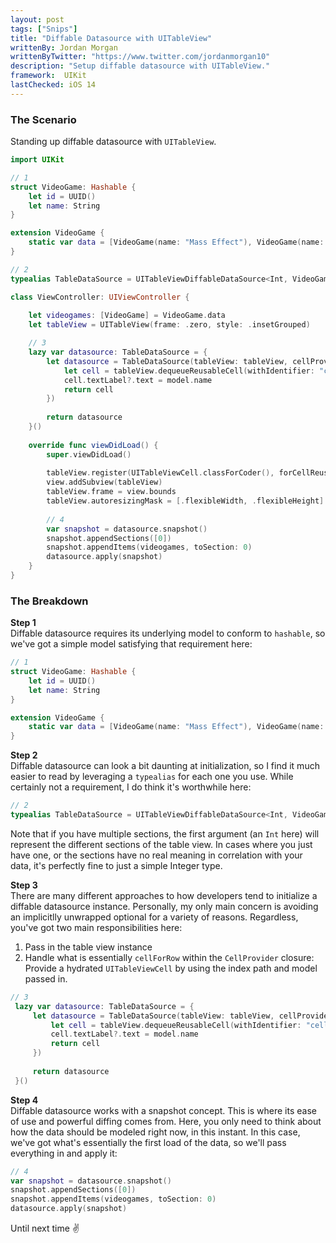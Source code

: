 ```yaml
---
layout: post
tags: ["Snips"]
title: "Diffable Datasource with UITableView"
writtenBy: Jordan Morgan
writtenByTwitter: "https://www.twitter.com/jordanmorgan10"
description: "Setup diffable datasource with UITableView."
framework:  UIKit
lastChecked: iOS 14
---
```


<h3>The Scenario</h3>
Standing up diffable datasource with <code>UITableView</code>.

```swift
import UIKit

// 1
struct VideoGame: Hashable {
    let id = UUID()
    let name: String
}

extension VideoGame {
    static var data = [VideoGame(name: "Mass Effect"), VideoGame(name: "Mass Effect 2"), VideoGame(name: "ME: Andromeda")]
}

// 2
typealias TableDataSource = UITableViewDiffableDataSource<Int, VideoGame>

class ViewController: UIViewController {
    
    let videogames: [VideoGame] = VideoGame.data
    let tableView = UITableView(frame: .zero, style: .insetGrouped)

    // 3
    lazy var datasource: TableDataSource = {
        let datasource = TableDataSource(tableView: tableView, cellProvider: { (tableView, indexPath, model) -> UITableViewCell? in
            let cell = tableView.dequeueReusableCell(withIdentifier: "cell", for: indexPath)
            cell.textLabel?.text = model.name
            return cell
        })
        
        return datasource
    }()
    
    override func viewDidLoad() {
        super.viewDidLoad()
        
        tableView.register(UITableViewCell.classForCoder(), forCellReuseIdentifier: "cell")
        view.addSubview(tableView)
        tableView.frame = view.bounds
        tableView.autoresizingMask = [.flexibleWidth, .flexibleHeight]
        
        // 4
        var snapshot = datasource.snapshot()
        snapshot.appendSections([0])
        snapshot.appendItems(videogames, toSection: 0)
        datasource.apply(snapshot)
    }
}
```

### The Breakdown

**Step 1**<br />
Diffable datasource requires its underlying model to conform to `hashable`, so we've got a simple model satisfying that requirement here:

```swift
// 1
struct VideoGame: Hashable {
    let id = UUID()
    let name: String
}

extension VideoGame {
    static var data = [VideoGame(name: "Mass Effect"), VideoGame(name: "Mass Effect 2"), VideoGame(name: "ME: Andromeda")]
}
```

**Step 2**<br />
Diffable datasource can look a bit daunting at initialization, so I find it much easier to read by leveraging a `typealias` for each one you use. While
certainly not a requirement, I do think it's worthwhile here:

```swift
// 2
typealias TableDataSource = UITableViewDiffableDataSource<Int, VideoGame>
```

Note that if you have multiple sections, the first argument (an `Int` here) will represent the different sections of the table view. In cases where you just have one,
or the sections have no real meaning in correlation with your data, it's perfectly fine to just a simple Integer type.

**Step 3**<br />
There are many different approaches to how developers tend to initialize a diffable datasource instance. Personally, my only main concern is avoiding an
implicitlly unwrapped optional for a variety of reasons. Regardless, you've got two main responsibilities here:

1. Pass in the table view instance
2. Handle what is essentially `cellForRow` within the `CellProvider` closure: Provide a hydrated `UITableViewCell` by using the index path and model passed in.
   
```swift 
// 3
 lazy var datasource: TableDataSource = {
     let datasource = TableDataSource(tableView: tableView, cellProvider: { (tableView, indexPath, model) -> UITableViewCell? in
         let cell = tableView.dequeueReusableCell(withIdentifier: "cell", for: indexPath)
         cell.textLabel?.text = model.name
         return cell
     })
     
     return datasource
 }()
```

**Step 4**<br />
Diffable datasource works with a snapshot concept. This is where its ease of use and powerful diffing comes from. Here, you only need to think about how the data should be modeled right now, in this instant. In this case, we've got what's essentially the first load of the data, so we'll pass everything in and apply it:

```swift
// 4
var snapshot = datasource.snapshot()
snapshot.appendSections([0])
snapshot.appendItems(videogames, toSection: 0)
datasource.apply(snapshot)
```

Until next time ✌️